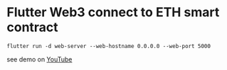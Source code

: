 # Flutter Web3 connect to ETH smart contract

```
flutter run -d web-server --web-hostname 0.0.0.0 --web-port 5000 
```

see demo on [YouTube](https://youtu.be/AkR-8yWVXD4)
